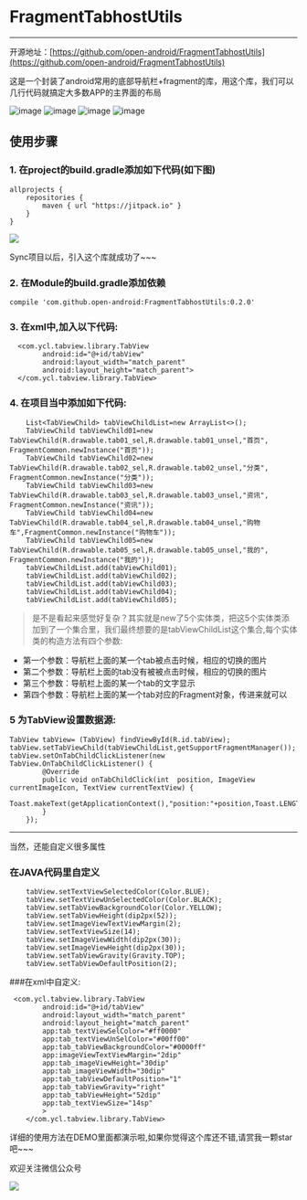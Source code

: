 # FragmentTabhostUtils
---
开源地址：[https://github.com/open-android/FragmentTabhostUtils](https://github.com/open-android/FragmentTabhostUtils)

这是一个封装了android常用的底部导航栏+fragment的库，用这个库，我们可以几行代码就搞定大多数APP的主界面的布局

![image](https://github.com/yaochangliang159/Android-TabView/raw/master/screenshot/image_left.jpg)
![image](https://github.com/yaochangliang159/Android-TabView/raw/master/screenshot/image_top.jpg)
![image](https://github.com/yaochangliang159/Android-TabView/raw/master/screenshot/image_right.jpg)
![image](https://github.com/yaochangliang159/Android-TabView/raw/master/screenshot/image_bottom.jpg)
## 使用步骤


### 1. 在project的build.gradle添加如下代码(如下图)

	allprojects {
	    repositories {
	        maven { url "https://jitpack.io" }
	    }
	}
![](http://upload-images.jianshu.io/upload_images/4037105-2faa5daca3bfe8a0.png?imageMogr2/auto-orient/strip%7CimageView2/2/w/1240)

Sync项目以后，引入这个库就成功了~~~
### 2. 在Module的build.gradle添加依赖


    compile 'com.github.open-android:FragmentTabhostUtils:0.2.0'
### 3. 在xml中,加入以下代码:

	  <com.ycl.tabview.library.TabView
	        android:id="@+id/tabView"
	        android:layout_width="match_parent"
	        android:layout_height="match_parent">
	  </com.ycl.tabview.library.TabView>


### 4. 在项目当中添加如下代码:

        List<TabViewChild> tabViewChildList=new ArrayList<>();
        TabViewChild tabViewChild01=new TabViewChild(R.drawable.tab01_sel,R.drawable.tab01_unsel,"首页",  FragmentCommon.newInstance("首页"));
        TabViewChild tabViewChild02=new TabViewChild(R.drawable.tab02_sel,R.drawable.tab02_unsel,"分类",  FragmentCommon.newInstance("分类"));
        TabViewChild tabViewChild03=new TabViewChild(R.drawable.tab03_sel,R.drawable.tab03_unsel,"资讯",  FragmentCommon.newInstance("资讯"));
        TabViewChild tabViewChild04=new TabViewChild(R.drawable.tab04_sel,R.drawable.tab04_unsel,"购物车",FragmentCommon.newInstance("购物车"));
        TabViewChild tabViewChild05=new TabViewChild(R.drawable.tab05_sel,R.drawable.tab05_unsel,"我的",  FragmentCommon.newInstance("我的"));
        tabViewChildList.add(tabViewChild01);
        tabViewChildList.add(tabViewChild02);
        tabViewChildList.add(tabViewChild03);
        tabViewChildList.add(tabViewChild04);
        tabViewChildList.add(tabViewChild05);

> 是不是看起来感觉好复杂？其实就是new了5个实体类，把这5个实体类添加到了一个集合里，我们最终想要的是tabViewChildList这个集合,每个实体类的构造方法有四个参数:

 * 第一个参数：导航栏上面的某一个tab被点击时候，相应的切换的图片
 * 第二个参数：导航栏上面的tab没有被被点击时候，相应的切换的图片
 * 第三个参数：导航栏上面的某一个tab的文字显示
 * 第四个参数：导航栏上面的某一个tab对应的Fragment对象，传进来就可以


### 5 为TabView设置数据源:

    TabView tabView= (TabView) findViewById(R.id.tabView);
    tabView.setTabViewChild(tabViewChildList,getSupportFragmentManager());
    tabView.setOnTabChildClickListener(new TabView.OnTabChildClickListener() {
            @Override
            public void onTabChildClick(int  position, ImageView currentImageIcon, TextView currentTextView) {
                 Toast.makeText(getApplicationContext(),"position:"+position,Toast.LENGTH_SHORT).show();
            }
        });

---

当然，还能自定义很多属性

### 在JAVA代码里自定义

        tabView.setTextViewSelectedColor(Color.BLUE);
        tabView.setTextViewUnSelectedColor(Color.BLACK);
        tabView.setTabViewBackgroundColor(Color.YELLOW);
        tabView.setTabViewHeight(dip2px(52));
        tabView.setImageViewTextViewMargin(2);
        tabView.setTextViewSize(14);
        tabView.setImageViewWidth(dip2px(30));
        tabView.setImageViewHeight(dip2px(30));
        tabView.setTabViewGravity(Gravity.TOP);
        tabView.setTabViewDefaultPosition(2);

###在xml中自定义:

	 <com.ycl.tabview.library.TabView
	        android:id="@+id/tabView"
	        android:layout_width="match_parent"
	        android:layout_height="match_parent"
	        app:tab_textViewSelColor="#ff0000"
	        app:tab_textViewUnSelColor="#00ff00"
	        app:tab_tabViewBackgroundColor="#0000ff"
	        app:imageViewTextViewMargin="2dip"
	        app:tab_imageViewHeight="30dip"
	        app:tab_imageViewWidth="30dip"
	        app:tab_tabViewDefaultPosition="1"
	        app:tab_tabViewGravity="right"
	        app:tab_tabViewHeight="52dip"
	        app:tab_textViewSize="14sp"
	        >
	    </com.ycl.tabview.library.TabView>

详细的使用方法在DEMO里面都演示啦,如果你觉得这个库还不错,请赏我一颗star吧~~~

欢迎关注微信公众号

![](http://oi5nqn6ce.bkt.clouddn.com/itheima/booster/code/qrcode.png)
